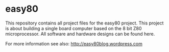 # easy80

This repository contains all project files for the easy80 project. This project is about building a single board computer based on the 8 bit Z80 microprocessor. All software and hardware designs can be found here.

For more information see also: http://easy80blog.wordpress.com